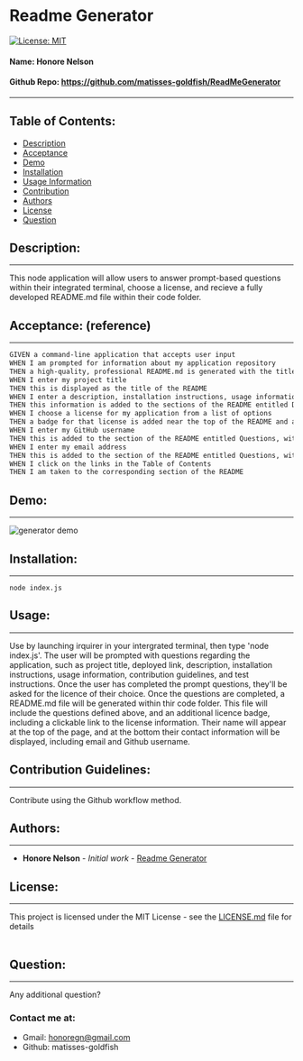 
# Readme Generator 
[![License: MIT](https://img.shields.io/badge/license-MIT-brightgreen)](https://opensource.org/licenses/MIT)
#### **Name:**  Honore Nelson
#### **Github Repo:**  https://github.com/matisses-goldfish/ReadMeGenerator
---
    
##  Table of Contents:
* [Description](#description)
* [Acceptance](#acceptance)
* [Demo](#demo)
* [Installation](#installation)
* [Usage Information](#usage)
* [Contribution](#contribution-guidelines)
* [Authors](#authors)
* [License](#license)
* [Question](#questions)


## Description:
---
This node application will allow users to answer prompt-based questions within their integrated terminal, choose a license, and recieve a fully developed README.md file within their code folder. 

## Acceptance: (reference)
---
```md
GIVEN a command-line application that accepts user input
WHEN I am prompted for information about my application repository
THEN a high-quality, professional README.md is generated with the title of my project and sections entitled Description, Table of Contents, Installation, Usage, License, Contributing, Tests, and Questions
WHEN I enter my project title
THEN this is displayed as the title of the README
WHEN I enter a description, installation instructions, usage information, contribution guidelines, and test instructions
THEN this information is added to the sections of the README entitled Description, Installation, Usage, Contributing, and Tests
WHEN I choose a license for my application from a list of options
THEN a badge for that license is added near the top of the README and a notice is added to the section of the README entitled License that explains which license the application is covered under
WHEN I enter my GitHub username
THEN this is added to the section of the README entitled Questions, with a link to my GitHub profile
WHEN I enter my email address
THEN this is added to the section of the README entitled Questions, with instructions on how to reach me with additional questions
WHEN I click on the links in the Table of Contents
THEN I am taken to the corresponding section of the README
```

## Demo:
---
![generator demo](./readmegenerator.gif)

## Installation:
---
    node index.js

## Usage:
---
Use by launching irquirer in your intergrated terminal, then type 'node index.js'. The user will be prompted with questions regarding the application, such as project title, deployed link, description, installation instructions, usage information, contribution guidelines, and test instructions. Once the user has completed the prompt questions, they'll be asked for the licence of their choice. Once the questions are completed, a README.md file will be generated within thir code folder. This file will include the questions defined above, and an additional licence badge, including a clickable link to the license information. Their name will appear at the top of the page, and at the bottom their contact information will be displayed, including email and Github username.  
    
## Contribution Guidelines:
---
Contribute using the Github workflow method.

    
## Authors:
---
* **Honore Nelson** - *Initial work* - [Readme Generator](https://github.com/matisses-goldfish/ReadMeGenerator)
    
## License:
---
This project is licensed under the MIT License - see the [LICENSE.md](LICENSE.md) file for details
<br></br>

## Question:
---
Any additional question? 
### Contact me at:
* Gmail: honoregn@gmail.com
* Github: matisses-goldfish
